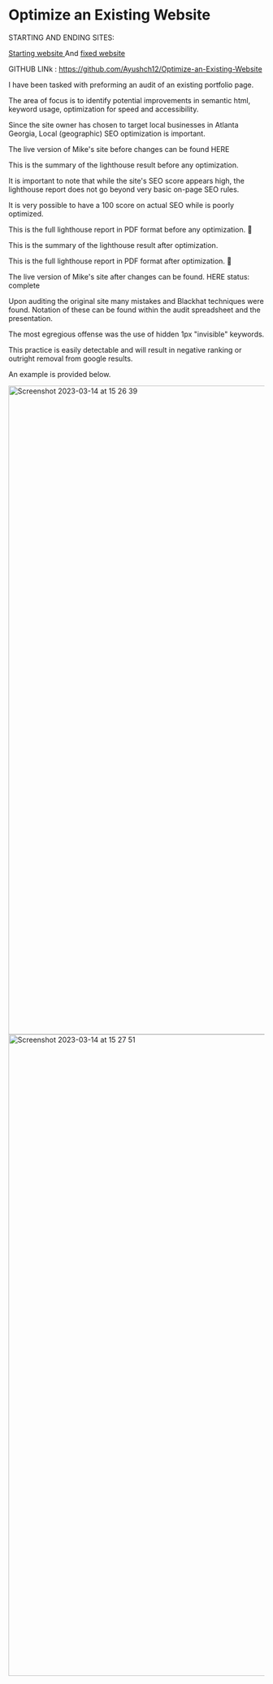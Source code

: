 # Optimize an Existing Website
STARTING AND ENDING SITES:

[Starting website ](https://reliable-pie-3b4f28.netlify.app )
And
[fixed  website ](https://ubiquitous-tartufo-7769b6.netlify.app )

GITHUB LINk : https://github.com/Ayushch12/Optimize-an-Existing-Website


I have been tasked with preforming an audit of an existing portfolio page.

The area of focus is to identify potential improvements in semantic html, keyword usage, optimization for speed and accessibility.

Since the site owner has chosen to target local businesses in Atlanta Georgia, Local (geographic) SEO optimization is important.

The live version of Mike's site before changes can be found HERE

This is the summary of the lighthouse result before any optimization.



It is important to note that while the site's SEO score appears high, the lighthouse report does not go beyond very basic on-page SEO rules.

It is very possible to have a 100 score on actual SEO while is poorly optimized.

This is the full lighthouse report in PDF format before any optimization. 📂

This is the summary of the lighthouse result after optimization.



This is the full lighthouse report in PDF format after optimization. 📂

The live version of Mike's site after changes can be found. HERE status: complete

Upon auditing the original site many mistakes and Blackhat techniques were found. Notation of these can be found within the audit spreadsheet and the presentation.

The most egregious offense was the use of hidden 1px "invisible" keywords.

This practice is easily detectable and will result in negative ranking or outright removal from google results.

An example is provided below.


<img width="1277" alt="Screenshot 2023-03-14 at 15 26 39" src="https://user-images.githubusercontent.com/96380226/225033300-3ad93a1c-f4d5-4ef2-b7c0-9d7079c92c8b.png">
<img width="1263" alt="Screenshot 2023-03-14 at 15 27 51" src="https://user-images.githubusercontent.com/96380226/225033554-820a9a6c-8238-42d7-aecb-b61f5969a13d.png">



